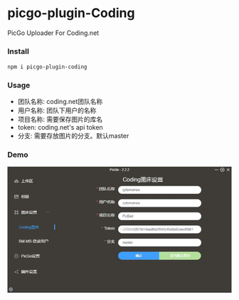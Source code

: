 # picgo-plugin-Coding

PicGo Uploader For Coding.net

### Install

```bash
npm i picgo-plugin-coding
```

### Usage

- 团队名称: coding.net团队名称
- 用户名称: 团队下用户的名称
- 项目名称: 需要保存图片的库名
- token: coding.net's api token
- 分支: 需要存放图片的分支。默认master

### Demo

![Demo](https://raw.githubusercontent.com/zytomorrow/picgo-plugin-coding/master/static/demo.jpg)
